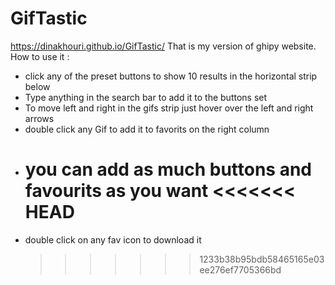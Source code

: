 # GifTastic

https://dinakhouri.github.io/GifTastic/
That is my version of ghipy website.
How to use it :

- click any of the preset buttons to show 10 results in the horizontal strip below
- Type anything in the search bar to add it to the buttons set
- To move left and right in the gifs strip just hover over the left and right arrows
- double click any Gif to add it to favorits on the right column
- you can add as much buttons and favourits as you want
  <<<<<<< HEAD
  =======
- double click on any fav icon to download it
  > > > > > > > 1233b38b95bdb58465165e03ee276ef7705366bd
